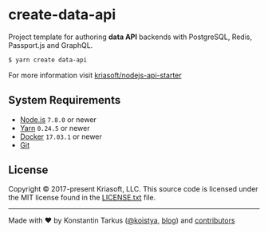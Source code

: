 # create-data-api

Project template for authoring **data API** backends with PostgreSQL, Redis, Passport.js and GraphQL.

```bash
$ yarn create data-api
```

For more information visit [kriasoft/nodejs-api-starter](https://github.com/kriasoft/nodejs-api-starter)


## System Requirements

* [Node.js][node] `7.8.0` or newer
* [Yarn][yarn] `0.24.5` or newer
* [Docker][docker] `17.03.1` or newer
* [Git][git]


## License

Copyright © 2017-present Kriasoft, LLC. This source code is licensed under the MIT
license found in the [LICENSE.txt](https://github.com/kriasoft/nodejs-api-starter/blob/master/LICENSE.txt)
file.


---
Made with ♥ by Konstantin Tarkus ([@koistya](https://twitter.com/koistya), [blog](https://medium.com/@tarkus)) and [contributors](https://github.com/kriasoft/create-data-api/graphs/contributors)

[node]: https://nodejs.org/
[yarn]: https://yarnpkg.com/
[docker]: https://www.docker.com/
[git]: https://git-scm.com/